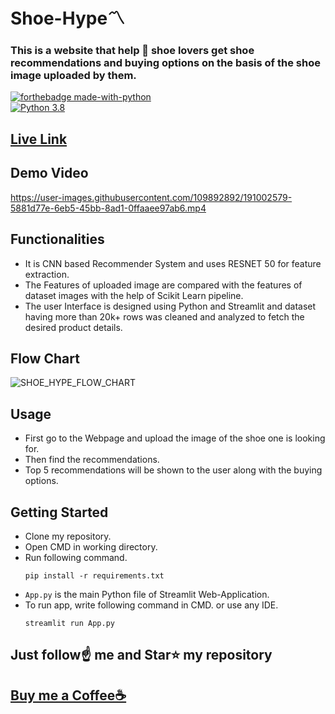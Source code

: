 # Shoe-Hype〽️
### This is a website that help 👟 shoe lovers get shoe recommendations and buying options on the basis of the shoe image uploaded by them.

[![forthebadge made-with-python](http://ForTheBadge.com/images/badges/made-with-python.svg)](https://www.python.org/)                 
[![Python 3.8](https://img.shields.io/badge/python-3.8-blue.svg)](https://www.python.org/downloads/release/python-360/) 

## [Live Link](https://dhruv-0001-shoe-hype-shoe-hype-8ebvwa.streamlitapp.com/)

## Demo Video

https://user-images.githubusercontent.com/109892892/191002579-5881d77e-6eb5-45bb-8ad1-0ffaaee97ab6.mp4
  
## Functionalities
- It is CNN based Recommender System and uses RESNET 50 for feature extraction.
-	The Features of uploaded image are compared with the features of dataset images with the help of Scikit Learn pipeline.
- The user Interface is designed using Python and Streamlit and dataset having more than 20k+ rows was cleaned and analyzed to fetch the desired product details.

## Flow Chart
  
![SHOE_HYPE_FLOW_CHART](https://user-images.githubusercontent.com/109892892/191014150-35200001-8c8a-4659-9bdb-04d694d52419.png)

## Usage
-	First go to the Webpage and upload the image of the shoe one is looking for. 
-	Then find the recommendations.
-	Top 5 recommendations will be shown to the user along with the buying options.


## Getting Started

- Clone my repository.
- Open CMD in working directory.
- Run following command.
  ```
  pip install -r requirements.txt
  ```
- `App.py` is the main Python file of Streamlit Web-Application. 
- To run app, write following command in CMD. or use any IDE.
  ```
  streamlit run App.py
  ```


## Just follow☝️ me and Star⭐ my repository 

## [Buy me a Coffee☕](https://www.buymeacoffee.com/DhruvTyagi)
